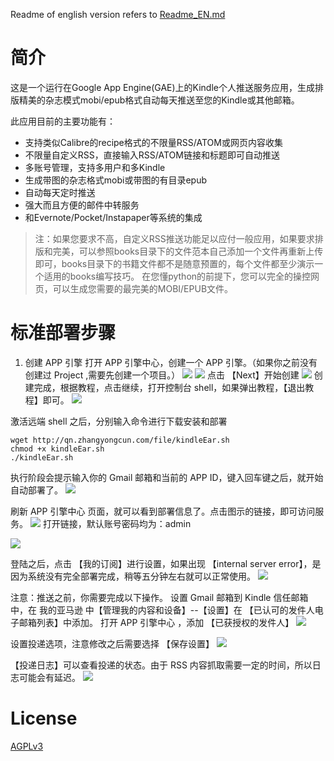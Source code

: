 Readme of english version refers to [Readme_EN.md](https://github.com/cdhigh/KindleEar/blob/master/readme_EN.md)

# 简介
这是一个运行在Google App Engine(GAE)上的Kindle个人推送服务应用，生成排版精美的杂志模式mobi/epub格式自动每天推送至您的Kindle或其他邮箱。

此应用目前的主要功能有：  

* 支持类似Calibre的recipe格式的不限量RSS/ATOM或网页内容收集
* 不限量自定义RSS，直接输入RSS/ATOM链接和标题即可自动推送
* 多账号管理，支持多用户和多Kindle
* 生成带图的杂志格式mobi或带图的有目录epub
* 自动每天定时推送
* 强大而且方便的邮件中转服务
* 和Evernote/Pocket/Instapaper等系统的集成

> 注：如果您要求不高，自定义RSS推送功能足以应付一般应用，如果要求排版和完美，可以参照books目录下的文件范本自己添加一个文件再重新上传即可，books目录下的书籍文件都不是随意预置的，每个文件都至少演示一个适用的books编写技巧。
在您懂python的前提下，您可以完全的操控网页，可以生成您需要的最完美的MOBI/EPUB文件。

# 标准部署步骤
1. 创建 APP 引擎
打开 APP 引擎中心，创建一个 APP 引擎。（如果你之前没有创建过 Project ,需要先创建一个项目。） 
![](https://cdn.sspai.com/2017/08/19/95355b0c83414d566616b2553bd67675.png?imageView2/2/w/1120/q/90/interlace/1/ignore-error/1)
![](https://cdn.sspai.com/2017/08/19/3eba4a66dab988bb6b286eb3988a54a9.png?imageView2/2/w/1120/q/90/interlace/1/ignore-error/1)
点击 【Next】开始创建
![](https://cdn.sspai.com/2017/08/19/da82b29c6d678d3e2abe97c65c0ca8ac.png?imageView2/2/w/1120/q/90/interlace/1/ignore-error/1)
创建完成，根据教程，点击继续，打开控制台 shell，如果弹出教程，【退出教程】即可。
![](https://cdn.sspai.com/2017/08/19/8250d3b84e679a4842192d0c2045b433.png?imageView2/2/w/1120/q/90/interlace/1/ignore-error/1)

激活远端 shell 之后，分别输入命令进行下载安装和部署
```shell
wget http://qn.zhangyongcun.com/file/kindleEar.sh  
chmod +x kindleEar.sh
./kindleEar.sh
```

执行阶段会提示输入你的 Gmail 邮箱和当前的 APP ID，键入回车键之后，就开始自动部署了。
![](https://cdn.sspai.com/2017/08/19/78b830ff39796ad49da113c56bb58487.png?imageView2/2/w/1120/q/90/interlace/1/ignore-error/1)

刷新  APP 引擎中心 页面，就可以看到部署信息了。点击图示的链接，即可访问服务。
![](https://cdn.sspai.com/2017/08/19/61a1623f004c3708a76c268d25a8ed9d.png?imageView2/2/w/1120/q/90/interlace/1/ignore-error/1)
打开链接，默认账号密码均为：admin

![](https://cdn.sspai.com/2017/08/19/97278dafc8cf2ce0cc594d9be9db2a58.png?imageView2/2/w/1120/q/90/interlace/1/ignore-error/1)

登陆之后，点击 【我的订阅】进行设置，如果出现 【internal server error】，是因为系统没有完全部署完成，稍等五分钟左右就可以正常使用。
![](https://cdn.sspai.com/2017/08/19/50025e542a6426752f3762457550df6f.png?imageView2/2/w/1120/q/90/interlace/1/ignore-error/1)

注意：推送之前，你需要完成以下操作。
设置 Gmail 邮箱到 Kindle 信任邮箱中，在 我的亚马逊 中【管理我的内容和设备】--【设置】在 【已认可的发件人电子邮箱列表】中添加。
打开 APP 引擎中心 ，添加 【已获授权的发件人】
![](https://cdn.sspai.com/2017/08/19/adb7d1b6c6a352617b9ac4306f012fa1.jpg?imageView2/2/w/1120/q/90/interlace/1/ignore-error/1)

设置投递选项，注意修改之后需要选择 【保存设置】
![](https://cdn.sspai.com/2017/08/19/93abd96b8e2464a71a994b8fadef05b1.png?imageView2/2/w/1120/q/90/interlace/1/ignore-error/1)

【投递日志】可以查看投递的状态。由于 RSS 内容抓取需要一定的时间，所以日志可能会有延迟。
![](https://cdn.sspai.com/2017/08/19/c0c2ec72ff300a48c19ea53529e169b1.png?imageView2/2/w/1120/q/90/interlace/1/ignore-error/1)

# License
 [AGPLv3](http://www.gnu.org/licenses/agpl-3.0.html)
